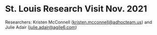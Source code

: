 # St. Louis Research Visit Nov. 2021

Researchers: Kristen McConnell (kristen.mcconnell@adhocteam.us) and Julie Adair (julie.adair@agile6.com)
